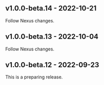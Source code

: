 ## v1.0.0-beta.14 - 2022-10-21

Follow Nexus changes.

## v1.0.0-beta.13 - 2022-10-04

Follow Nexus changes.

## v1.0.0-beta.12 - 2022-09-23

This is a preparing release.